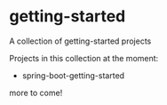 # getting-started
A collection of getting-started projects

Projects in this collection at the moment: 
- spring-boot-getting-started

more to come!
